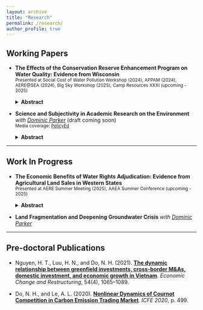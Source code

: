 ```yaml
---
layout: archive
title: "Research"
permalink: /research/
author_profile: true
---
```

## Working Papers

- **The Effects of the Conservation Reserve Enhancement Program on Water Quality: Evidence from Wisconsin**  
  <small>Presented at Social Cost of Water Pollution Workshop (2024), APPAM (2024), AERE@SEA (2024), Big Sky Workshop (2025), Camp Resources XXXI (upcoming - 2025)</small>  
  <details>
    <summary><strong>Abstract</strong></summary>
    <small>
      Non-point source pollution remains a leading cause of water quality issues in the U.S. Nearly half of the country's rivers and streams experience increasing levels of phosphorus and nitrogen, which poses significant threats to aquatic ecosystems and human health. Agriculture is the largest contributor to this pollution. As part of efforts to address this issue, the U.S. has invested billions of dollars annually in voluntary conservation programs that incentivize farmers to retire cropland, yet empirical evidence on their effectiveness in improving water quality remains limited. In this paper, I contribute to the understanding of the effectiveness of conservation programs by assessing the impacts of the Conservation Reserve Enhancement Program (CREP) on water quality in Wisconsin. Leveraging water quality measurements from over 14,000 monitoring stations and CREP contract data in Wisconsin during four decades (1980–2023), I employ a triple differences framework to estimate the effects of conservation on downstream water quality. Results show that CREP significantly reduces nitrate and ammonia concentrations downstream, indicating improved water quality, while effects on phosphorus are inconsistent. Legacy effects are observed for nitrate, whereas ammonia improvements are more localized. These findings offer additional empirical evidence on the environmental benefits of conservation programs and could help guide more targeted, effective strategies to mitigate nonpoint source pollution in the U.S.
    </small>
  </details>
  
- **Science and Subjectivity in Academic Research on the Environment** *with [Dominic Parker](https://aae.wisc.edu/dparker/)* (draft coming soon)  
  <small>Media coverage: [PolicyEd](https://www.policyed.org/policy-stories/climate-anxiety-and-objectivity-crisis/video)</small>  
  <details>
    <summary><strong>Abstract</strong></summary>
    <small>
      Objective science uncovers truths about environmental conditions, including those related to emissions trends, biodiversity loss, and climate change. When and why do scientists use subjective language to describe these conditions with bias, emotion, or advocacy? To shed light, we study determinants and trends in subjective language use within 180,000 journal articles published since 1990 in the science and social science fields. Using machine learning to label and score abstract wording by subjectivity, we find evidence that subjective language is more prevalent in articles focused on environmental topics. Among economic journals, subjective language is also increasing over time. After controlling for factors such as article age, author experience, number of authors, and journal quality, higher subjectivity scores associate positively with academic citations, particularly if the article is focused on an environmental topic. This finding suggests that subjective language may be rewarded in the academy.
    </small>
  </details>
---

## Work In Progress

- **The Economic Benefits of Water Rights Adjudication: Evidence from Agricultural Land Sales in Western States**  
  <small>Presented at AERE Summer Meeting (2025), AAEA Summer Conference (upcoming - 2025)</small>  
  <details>
    <summary><strong>Abstract</strong></summary>
    <small>
      Water is an essential but increasingly scarce resource, especially in the Western U.S., where climate change and institutional fragmentation make efficient water regulation challenging. Adjudication, a legal process to formalize and clarify water rights, has emerged as part of efforts to establish clearer and enforceable rights. Despite its potential economic and environmental benefits, empirical evidence of the impacts of water rights adjudication remains limited. In this paper, I examine the effects of irrigation water rights adjudication on agricultural land and rural home values in Idaho. Using a repeated sales sample and a newly compiled water rights dataset, I employ a hedonic pricing model to estimate capitalization effects of adjudicated appurtenant irrigation rights. The main findings show that adjudicated rights significantly increase land value. The treatment effect evaluated at the sample mean implies an increase in a parcel’s land value by $381 per acre. Moreover, adjudication effects are highly heterogeneous. I find that adjudication effects are larger for agricultural parcels with greater water rights allocation. In particular, downstream water users do not gain from adjudication, but holding senior water rights helps offset this disadvantage. These findings suggest that while adjudication can enhance the market value of water, it does not make all users better off, which raises distributional concerns that should be carefully considered in the design of future water policies.
    </small>
  </details>
  
- **Land Fragmentation and Deepening Groundwater Crisis** *with [Dominic Parker](https://aae.wisc.edu/dparker/)*

---

## Pre-doctoral Publications
- Nguyen, H. T., Luu, H. N., and Do, N. H. (2021). [**The dynamic relationship between greenfield investments, cross-border M&As, domestic investment, and economic growth in Vietnam**](https://link.springer.com/article/10.1007/s10644-020-09292-7). *Economic Change and Restructuring*, 54(4), 1065–1089.

- Do, N. H., and Le, A. L. (2020). [**Nonlinear Dynamics of Cournot Competition in Carbon Emission Trading Market**](https://www.researchgate.net/profile/Muhammad-Yousaf-49/publication/354144651_Improving_the_Quality_of_Health_Care_in_the_Czech_Republic/links/6127756638818c2eaf5f6e8b/Improving-the-Quality-of-Health-Care-in-the-Czech-Republic.pdf#page=512). *ICFE 2020*, p. 499.
